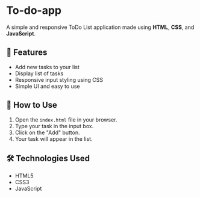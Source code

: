 # To-do-app

A simple and responsive ToDo List application made using **HTML**, **CSS**, and **JavaScript**.

## 🧩 Features

- Add new tasks to your list
- Display list of tasks
- Responsive input styling using CSS
- Simple UI and easy to use


## 🚀 How to Use

1. Open the `index.html` file in your browser.
2. Type your task in the input box.
3. Click on the "Add" button.
4. Your task will appear in the list.

## 🛠️ Technologies Used

- HTML5
- CSS3
- JavaScript